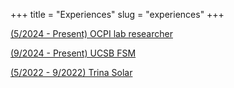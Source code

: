 +++
title = "Experiences"
slug = "experiences"
+++

[(5/2024 - Present) OCPI lab researcher](/experiences/ocpi)

[(9/2024 - Present) UCSB FSM](/experiences/fsm)

[(5/2022 - 9/2022) Trina Solar](/experiences/trina)